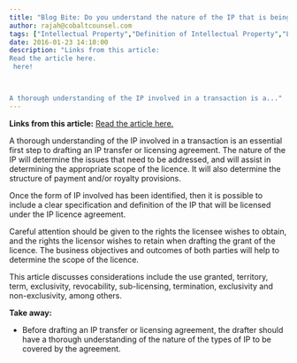 ```yaml
---
title: "Blog Bite: Do you understand the nature of the IP that is being transferred?"
author: rajah@cobaltcounsel.com
tags: ["Intellectual Property","Definition of Intellectual Property","Licence Restrictions","Grant of Licence","Commercial Activities","Rajah","IP Transfer"]
date: 2016-01-23 14:10:00
description: "Links from this article:
Read the article here.
 here!



A thorough understanding of the IP involved in a transaction is a..."
---
```


**Links from this article:** [Read the article here.](http://www.lexology.com/library/detail.aspx?g=3a05b0c6-43a5-43a2-90ba-87859d5d810e)

A thorough understanding of the IP involved in a transaction is an essential first step to drafting an IP transfer or licensing agreement. The nature of the IP will determine the issues that need to be addressed, and will assist in determining the appropriate scope of the licence. It will also determine the structure of payment and/or royalty provisions.

Once the form of IP involved has been identified, then it is possible to include a clear specification and definition of the IP that will be licensed under the IP licence agreement.

Careful attention should be given to the rights the licensee wishes to obtain, and the rights the licensor wishes to retain when drafting the grant of the licence. The business objectives and outcomes of both parties will help to determine the scope of the licence.

This article discusses considerations include the use granted, territory, term, exclusivity, revocability, sub-licensing, termination, exclusivity and non-exclusivity, among others.


**Take away:**
- Before drafting an IP transfer or licensing agreement, the drafter should have a thorough understanding of the nature of the types of IP to be covered by the agreement.

 

 
